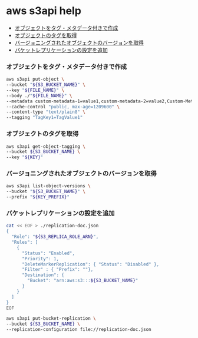 aws s3api help
===

<!-- TOC -->

- [オブジェクトをタグ・メタデータ付きで作成](#オブジェクトをタグ・メタデータ付きで作成)
- [オブジェクトのタグを取得](#オブジェクトのタグを取得)
- [バージョニングされたオブジェクトのバージョンを取得](#バージョニングされたオブジェクトのバージョンを取得)
- [バケットレプリケーションの設定を追加](#バケットレプリケーションの設定を追加)

<!-- /TOC -->

<a id="markdown-オブジェクトをタグ・メタデータ付きで作成" name="オブジェクトをタグ・メタデータ付きで作成"></a>
### オブジェクトをタグ・メタデータ付きで作成

```bash
aws s3api put-object \
--bucket "${S3_BUCKET_NAME}" \
--key "${FILE_NAME}" \
--body ./"${FILE_NAME}" \
--metadata custom-metadata-1=value1,custom-metadata-2=value2,Custom-Metadata-3=value3 \
--cache-control "public, max-age=1209600" \
--content-type "text/plain8" \
--tagging "TagKey1=TagValue1"
```

<a id="markdown-オブジェクトのタグを取得" name="オブジェクトのタグを取得"></a>
### オブジェクトのタグを取得

```bash
aws s3api get-object-tagging \
--bucket ${S3_BUCKET_NAME} \
--key "${KEY}"
```

<a id="markdown-バージョニングされたオブジェクトのバージョンを取得" name="バージョニングされたオブジェクトのバージョンを取得"></a>
### バージョニングされたオブジェクトのバージョンを取得

```bash
aws s3api list-object-versions \
--bucket "${S3_BUCKET_NAME}" \
--prefix "${KEY_PREFIX}"
```

<a id="markdown-バケットレプリケーションの設定を追加" name="バケットレプリケーションの設定を追加"></a>
### バケットレプリケーションの設定を追加

```bash
cat << EOF > ./replication-doc.json
{
  "Role": "${S3_REPLICA_ROLE_ARN}",
  "Rules": [
    {
      "Status": "Enabled",
      "Priority": 1,
      "DeleteMarkerReplication": { "Status": "Disabled" },
      "Filter" : { "Prefix": ""},
      "Destination": {
        "Bucket": "arn:aws:s3:::${S3_BUCKET_NAME}"
      }
    }
  ]
}
EOF
```

```bash
aws s3api put-bucket-replication \
--bucket ${S3_BUCKET_NAME} \
--replication-configuration file://replication-doc.json
```
